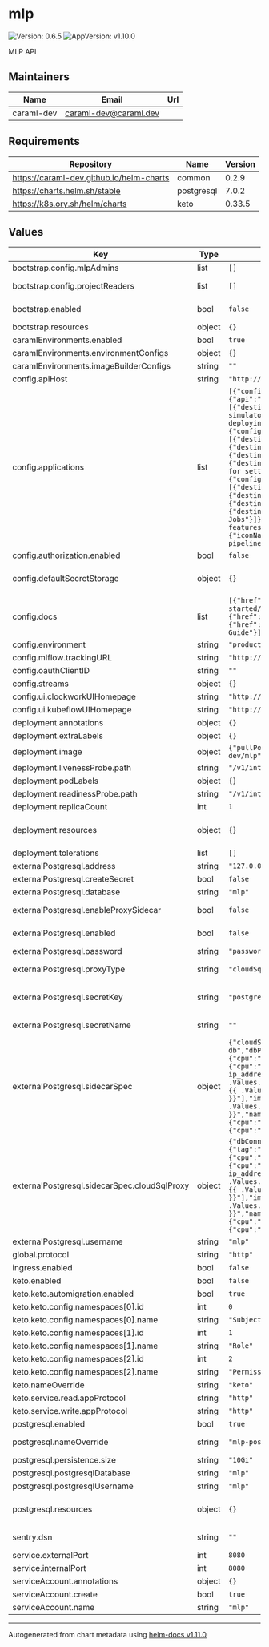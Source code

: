 # mlp

![Version: 0.6.5](https://img.shields.io/badge/Version-0.6.5-informational?style=flat-square) ![AppVersion: v1.10.0](https://img.shields.io/badge/AppVersion-v1.10.0-informational?style=flat-square)

MLP API

## Maintainers

| Name | Email | Url |
| ---- | ------ | --- |
| caraml-dev | <caraml-dev@caraml.dev> |  |

## Requirements

| Repository | Name | Version |
|------------|------|---------|
| https://caraml-dev.github.io/helm-charts | common | 0.2.9 |
| https://charts.helm.sh/stable | postgresql | 7.0.2 |
| https://k8s.ory.sh/helm/charts | keto | 0.33.5 |

## Values

| Key | Type | Default | Description |
|-----|------|---------|-------------|
| bootstrap.config.mlpAdmins | list | `[]` | List of members to be assigned mlp.administrator role |
| bootstrap.config.projectReaders | list | `[]` | List of members to be assigned mlp.projects.reader role |
| bootstrap.enabled | bool | `false` | if true, a Job will be created to bootstrap keto with mlp specific relation tuples |
| bootstrap.resources | object | `{}` |  |
| caramlEnvironments.enabled | bool | `true` |  |
| caramlEnvironments.environmentConfigs | object | `{}` |  |
| caramlEnvironments.imageBuilderConfigs | string | `""` |  |
| config.apiHost | string | `"http://mlp/v1"` |  |
| config.applications | list | `[{"configuration":{"api":"/api/merlin/v1","iconName":"machineLearningApp","navigation":[{"destination":"/models","label":"Models"},{"destination":"/transformer-simulator","label":"Transformer Simulator"}]},"description":"Platform for deploying machine learning models","homepage":"/merlin","name":"Merlin"},{"configuration":{"api":"/api/turing/v1","iconName":"graphApp","navigation":[{"destination":"/routers","label":"Routers"},{"destination":"/ensemblers","label":"Ensemblers"},{"destination":"/jobs","label":"Ensembling Jobs"},{"destination":"/experiments","label":"Experiments"}]},"description":"Platform for setting up ML experiments","homepage":"/turing","name":"Turing"},{"configuration":{"api":"/feast/api","iconName":"appSearchApp","navigation":[{"destination":"/entities","label":"Entities"},{"destination":"/featuretables","label":"Feature Tables"},{"destination":"/jobs/batch","label":"Batch Ingestion Jobs"},{"destination":"/jobs/stream","label":"Stream Ingestion Jobs"}]},"description":"Platform for managing and serving ML features","homepage":"/feast","name":"Feast"},{"configuration":{"iconName":"pipelineApp"},"description":"Platform for managing ML pipelines","homepage":"/pipeline","name":"Pipelines"}]` | Enabled CaraML applications |
| config.authorization.enabled | bool | `false` |  |
| config.defaultSecretStorage | object | `{}` | Default Secret Storage for storing secrets. Supported values: "vault". If not specified, secrets will be stored as "internal" secret |
| config.docs | list | `[{"href":"https://github.com/gojek/merlin/blob/main/docs/getting-started/README.md","label":"Merlin User Guide"},{"href":"https://github.com/gojek/turing","label":"Turing User Guide"},{"href":"https://docs.feast.dev/user-guide/overview","label":"Feast User Guide"}]` | Documentation list for caraml components |
| config.environment | string | `"production"` |  |
| config.mlflow.trackingURL | string | `"http://mlflow.mlp"` |  |
| config.oauthClientID | string | `""` | OAuth client id for login |
| config.streams | object | `{}` | Streams list |
| config.ui.clockworkUIHomepage | string | `"http://clockwork.dev"` |  |
| config.ui.kubeflowUIHomepage | string | `"http://kubeflow.org"` |  |
| deployment.annotations | object | `{}` | Annotations |
| deployment.extraLabels | object | `{}` | Additional labels to apply on the deployment |
| deployment.image | object | `{"pullPolicy":"IfNotPresent","registry":"ghcr.io","repository":"caraml-dev/mlp","tag":"v1.10.1"}` | mlp image related configs |
| deployment.livenessProbe.path | string | `"/v1/internal/live"` |  |
| deployment.podLabels | object | `{}` | Additional labels to apply on the pod level |
| deployment.readinessProbe.path | string | `"/v1/internal/ready"` |  |
| deployment.replicaCount | int | `1` |  |
| deployment.resources | object | `{}` | Configure resource requests and limits, Ref: http://kubernetes.io/docs/user-guide/compute-resources/ |
| deployment.tolerations | list | `[]` |  |
| externalPostgresql.address | string | `"127.0.0.1"` | Host address for the External postgres |
| externalPostgresql.createSecret | bool | `false` |  |
| externalPostgresql.database | string | `"mlp"` | External postgres database schema |
| externalPostgresql.enableProxySidecar | bool | `false` | Enable if you want to configure a sidecar for creating a proxy for your db connections. |
| externalPostgresql.enabled | bool | `false` | If you would like to use an external postgres database, enable it here using this |
| externalPostgresql.password | string | `"password"` |  |
| externalPostgresql.proxyType | string | `"cloudSqlProxy"` | Type of sidecar to be created, mentioned type needs to have the spec below. |
| externalPostgresql.secretKey | string | `"postgresql-password"` | If a secret is created by external systems (eg. Vault)., mention the key under which password is stored in secret (eg. postgresql-password) |
| externalPostgresql.secretName | string | `""` | If a secret is created by external systems (eg. Vault)., mention the secret name here |
| externalPostgresql.sidecarSpec | object | `{"cloudSqlProxy":{"dbConnectionName":"asia-east-1:mlp-db","dbPort":5432,"image":{"tag":"1.33.2"},"resources":{"limits":{"cpu":"1000m","memory":"1G"},"requests":{"cpu":"200m","memory":"512Mi"}},"spec":[{"command":["/cloud_sql_proxy","-ip_address_types=PRIVATE","-log_debug_stdout","-instances={{ .Values.externalPostgresql.sidecarSpec.cloudSqlProxy.dbConnectionName }}=tcp:{{ .Values.externalPostgresql.sidecarSpec.cloudSqlProxy.dbPort }}"],"image":"gcr.io/cloudsql-docker/gce-proxy:{{ .Values.externalPostgresql.sidecarSpec.cloudSqlProxy.image.tag }}","name":"cloud-sql-proxy","resources":{"limits":{"cpu":"1000m","memory":"1G"},"requests":{"cpu":"200m","memory":"512Mi"}},"securityContext":{"runAsNonRoot":true}}]}}` | container spec for the sidecar |
| externalPostgresql.sidecarSpec.cloudSqlProxy | object | `{"dbConnectionName":"asia-east-1:mlp-db","dbPort":5432,"image":{"tag":"1.33.2"},"resources":{"limits":{"cpu":"1000m","memory":"1G"},"requests":{"cpu":"200m","memory":"512Mi"}},"spec":[{"command":["/cloud_sql_proxy","-ip_address_types=PRIVATE","-log_debug_stdout","-instances={{ .Values.externalPostgresql.sidecarSpec.cloudSqlProxy.dbConnectionName }}=tcp:{{ .Values.externalPostgresql.sidecarSpec.cloudSqlProxy.dbPort }}"],"image":"gcr.io/cloudsql-docker/gce-proxy:{{ .Values.externalPostgresql.sidecarSpec.cloudSqlProxy.image.tag }}","name":"cloud-sql-proxy","resources":{"limits":{"cpu":"1000m","memory":"1G"},"requests":{"cpu":"200m","memory":"512Mi"}},"securityContext":{"runAsNonRoot":true}}]}` | container spec for the Google CloudSQL auth proxy sidecar, ref: https://cloud.google.com/sql/docs/postgres/connect-kubernetes-engine |
| externalPostgresql.username | string | `"mlp"` | External postgres database user |
| global.protocol | string | `"http"` |  |
| ingress.enabled | bool | `false` |  |
| keto.enabled | bool | `false` | Enable creating mlp specific keto instance |
| keto.keto.automigration.enabled | bool | `true` |  |
| keto.keto.config.namespaces[0].id | int | `0` |  |
| keto.keto.config.namespaces[0].name | string | `"Subject"` |  |
| keto.keto.config.namespaces[1].id | int | `1` |  |
| keto.keto.config.namespaces[1].name | string | `"Role"` |  |
| keto.keto.config.namespaces[2].id | int | `2` |  |
| keto.keto.config.namespaces[2].name | string | `"Permission"` |  |
| keto.nameOverride | string | `"keto"` |  |
| keto.service.read.appProtocol | string | `"http"` |  |
| keto.service.write.appProtocol | string | `"http"` |  |
| postgresql.enabled | bool | `true` | Enable creating mlp specific postgres instance |
| postgresql.nameOverride | string | `"mlp-postgresql"` | override the name here so that db gets created like <release_name>-mlp-postgresql |
| postgresql.persistence.size | string | `"10Gi"` |  |
| postgresql.postgresqlDatabase | string | `"mlp"` |  |
| postgresql.postgresqlUsername | string | `"mlp"` |  |
| postgresql.resources | object | `{}` | Configure resource requests and limits, Ref: http://kubernetes.io/docs/user-guide/compute-resources/ |
| sentry.dsn | string | `""` | Sentry DSN value used by both Turing API and Turing UI |
| service.externalPort | int | `8080` |  |
| service.internalPort | int | `8080` |  |
| serviceAccount.annotations | object | `{}` |  |
| serviceAccount.create | bool | `true` |  |
| serviceAccount.name | string | `"mlp"` |  |

----------------------------------------------
Autogenerated from chart metadata using [helm-docs v1.11.0](https://github.com/norwoodj/helm-docs/releases/v1.11.0)
